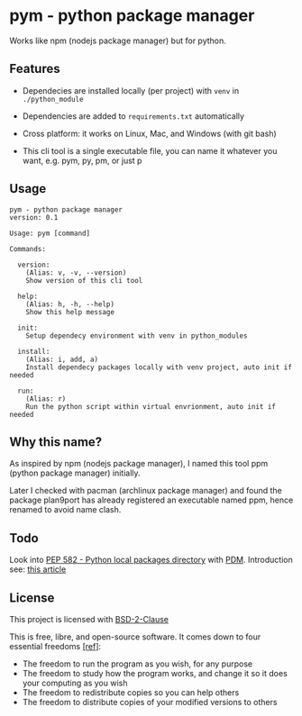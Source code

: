 # pym - python package manager

Works like npm (nodejs package manager) but for python.

## Features

- Dependecies are installed locally (per project) with `venv` in `./python_module`

- Dependencies are added to `requirements.txt` automatically

- Cross platform: it works on Linux, Mac, and Windows (with git bash)

- This cli tool is a single executable file, you can name it whatever you want, e.g. pym, py, pm, or just p

## Usage

```
pym - python package manager
version: 0.1

Usage: pym [command]

Commands:

  version:
    (Alias: v, -v, --version)
    Show version of this cli tool

  help:
    (Alias: h, -h, --help)
    Show this help message

  init:
    Setup dependecy environment with venv in python_modules

  install:
    (Alias: i, add, a)
    Install dependecy packages locally with venv project, auto init if needed

  run:
    (Alias: r)
    Run the python script within virtual envrionment, auto init if needed
```

## Why this name?

As inspired by npm (nodejs package manager), I named this tool ppm (python package manager) initially.

Later I checked with pacman (archlinux package manager) and found the package plan9port has already registered an executable named ppm, hence renamed to avoid name clash.

## Todo

Look into [PEP 582 - Python local packages directory](https://www.python.org/dev/peps/pep-0582) with [PDM](https://github.com/pdm-project/pdm).
Introduction see: [this article](https://www.infoworld.com/article/3654196/pdm-a-smarter-way-to-manage-python-packages.html)

## License

This project is licensed with [BSD-2-Clause](./LICENSE)

This is free, libre, and open-source software. It comes down to four essential freedoms [[ref]](https://seirdy.one/2021/01/27/whatsapp-and-the-domestication-of-users.html#fnref:2):

- The freedom to run the program as you wish, for any purpose
- The freedom to study how the program works, and change it so it does your computing as you wish
- The freedom to redistribute copies so you can help others
- The freedom to distribute copies of your modified versions to others
